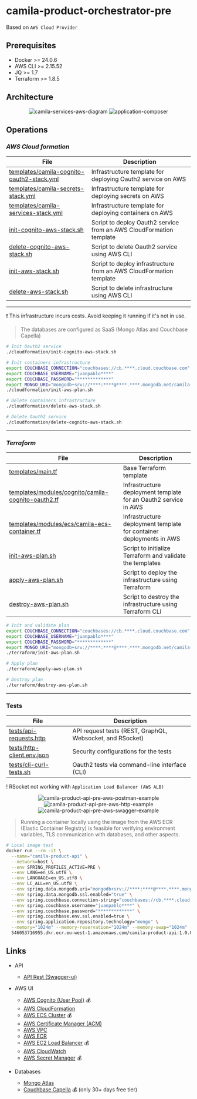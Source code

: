 # camila-product-orchestrator-pre

Based on `AWS Cloud Provider`

## Prerequisites

* Docker >= 24.0.6
* AWS CLI >= 2.15.52
* JQ >= 1.7
* Terraform >= 1.8.5

## Architecture

<p style="text-align: center">
  <img src="aws/images/camila-services-aws-diagram.svg" alt="camila-services-aws-diagram">
  <img src="aws/images/application-composer-camila-product-stack.png" alt="application-composer">
</p>

## Operations

### _AWS Cloud formation_

| File                                                                                                      | Description                                                         |
|-----------------------------------------------------------------------------------------------------------|---------------------------------------------------------------------|
| [templates/camila-cognito-oauth2-stack.yml](aws/cloudformation/templates/camila-cognito-oauth2-stack.yml) | Infrastructure template for deploying Oauth2 service on AWS         |
| [templates/camila-secrets-stack.yml](aws/cloudformation/templates/camila-secrets-stack.yml)               | Infrastructure template for deploying secrets on AWS                |
| [templates/camila-services-stack.yml](aws/cloudformation/templates/camila-services-stack.yml)             | Infrastructure template for deploying containers on AWS             |
| [init-cognito-aws-stack.sh](aws/cloudformation/init-cognito-aws-stack.sh)                                 | Script to deploy Oauth2 service from an AWS CloudFormation template |
| [delete-cognito-aws-stack.sh](aws/cloudformation/delete-cognito-aws-stack.sh)                             | Script to delete Oauth2 service using AWS CLI                       |
| [init-aws-stack.sh](aws/cloudformation/init-aws-stack.sh)                                                 | Script to deploy infrastructure from an AWS CloudFormation template |
| [delete-aws-stack.sh](aws/cloudformation/delete-aws-stack.sh)                                             | Script to delete infrastructure using AWS CLI                       |

---

❗ This infrastructure incurs costs. Avoid keeping it running if it's not in use.

> The databases are configured as SaaS (Mongo Atlas and Couchbase Capella)

```bash
# Init Oauth2 service
./cloudformation/init-cognito-aws-stack.sh

# Init containers infrastructure
export COUCHBASE_CONNECTION="couchbases://cb.****.cloud.couchbase.com"
export COUCHBASE_USERNAME="juanpablo****"
export COUCHBASE_PASSWORD="*************"
export MONGO_URI="mongodb+srv://****:****@****.****.mongodb.net/camila-db?ssl=true&retryWrites=true&w=majority&maxPoolSize=200&connectTimeoutMS=5000&socketTimeoutMS=120000"
./cloudformation/init-aws-plan.sh
```

```bash
# Delete containers infrastructure
./cloudformation/delete-aws-stack.sh

# Delete Oauth2 service
./cloudformation/delete-cognito-aws-stack.sh
```

---

### _Terraform_

| File                                                                                                                   | Description                                                         |
|------------------------------------------------------------------------------------------------------------------------|---------------------------------------------------------------------|
| [templates/main.tf](aws/terraform/templates/main.tf)                                                                   | Base Terraform template                                             |
| [templates/modules/cognito/camila-cognito-oauth2.tf](aws/terraform/templates/modules/cognito/camila-cognito-oauth2.tf) | Infrastructure deployment template for an Oauth2 service in AWS     |
| [templates/modules/ecs/camila-ecs-container.tf](aws/terraform/templates/modules/ecs/camila-ecs-container.tf)           | Infrastructure deployment template for container deployments in AWS |
| [init-aws-plan.sh](aws/terraform/init-aws-plan.sh)                                                                     | Script to initialize Terraform and validate the templates           |
| [apply-aws-plan.sh](aws/terraform/apply-aws-plan.sh)                                                                   | Script to deploy the infrastructure using Terraform                 |
| [destroy-aws-plan.sh](aws/terraform/destroy-aws-plan.sh)                                                               | Script to destroy the infrastructure using Terraform CLI            |

```bash
# Init and validate plan
export COUCHBASE_CONNECTION="couchbases://cb.****.cloud.couchbase.com"
export COUCHBASE_USERNAME="juanpablo****"
export COUCHBASE_PASSWORD="*************"
export MONGO_URI="mongodb+srv://****:****@****.****.mongodb.net/camila-db?ssl=true&retryWrites=true&w=majority&maxPoolSize=200&connectTimeoutMS=5000&socketTimeoutMS=120000"
./terraform/init-aws-plan.sh

# Apply plan
./terraform/apply-aws-plan.sh
```

```bash
# Destroy plan
./terraform/destroy-aws-plan.sh
```

---

### Tests

| File                                                         | Description                                               |
|--------------------------------------------------------------|-----------------------------------------------------------|
| [tests/api-requests.http](aws/tests/api-requests.http)       | API request tests (REST, GraphQL, Websocket, and RSocket) |
| [tests/http-client.env.json](aws/tests/http-client.env.json) | Security configurations for the tests                     |
| [tests/cli-curl-tests.sh](aws/tests/cli-curl-tests.sh)       | Oauth2 tests via command-line interface (CLI)             |

! RSocket not working with `Application Load Balancer (AWS ALB)`

<p style="text-align: center">
  <img src="aws/images/camila-product-api-pre-aws-postman-example.gif" alt="camila-product-api-pre-aws-postman-example">
  <img src="aws/images/camila-product-api-pre-aws-http-example.gif" alt="camila-product-api-pre-aws-http-example">
  <img src="aws/images/camila-product-api-pre-aws-swagger-example.gif" alt="camila-product-api-pre-aws-swagger-example">
</p>

> Running a container locally using the image from the AWS ECR (Elastic Container Registry) is feasible for verifying environment variables, TLS communication with databases, and other aspects.

```bash
# Local image test
docker run --rm -it \
  --name="camila-product-api" \
  --network=host \
  --env SPRING_PROFILES_ACTIVE=PRE \
  --env LANG=en_US.utf8 \
  --env LANGUAGE=en_US.utf8 \
  --env LC_ALL=en_US.utf8 \
  --env spring.data.mongodb.uri="mongodb+srv://****:****@****.****.mongodb.net/camila-db" \
  --env spring.data.mongodb.ssl.enabled="true" \
  --env spring.couchbase.connection-string="couchbases://cb.****.cloud.couchbase.com" \
  --env spring.couchbase.username="juanpablo****" \
  --env spring.couchbase.password="*************" \
  --env spring.couchbase.env.ssl.enabled=true \
  --env spring.application.repository.technology="mongo" \
  --memory="1024m" --memory-reservation="1024m" --memory-swap="1024m" --cpu-shares=500 \
  546053716955.dkr.ecr.eu-west-1.amazonaws.com/camila-product-api:1.0.0
```

## Links

* API
  * [API Rest (Swagger-ui)](https://poc.jpje-kops.xyz/product/api/webjars/swagger-ui/index.html#/)

* AWS UI
  * [AWS Cognito (User Pool)](https://eu-west-1.console.aws.amazon.com/cognito/v2/idp/user-pools?region=eu-west-1) 💰
  * [AWS CloudFormation](https://eu-west-1.console.aws.amazon.com/cloudformation/home?region=eu-west-1#/stacks?filteringText=&filteringStatus=active&viewNested=true)
  * [AWS ECS Cluster](https://eu-west-1.console.aws.amazon.com/ecs/v2/clusters/camila-product-cluster/services/camila-product-service/health?region=eu-west-1) 💰
  * [AWS Certificate Manager (ACM)](https://eu-west-1.console.aws.amazon.com/acm/home?region=eu-west-1#/certificates/list)
  * [AWS VPC](https://eu-west-1.console.aws.amazon.com/vpcconsole/home?region=eu-west-1#vpcs:)
  * [AWS ECR](https://eu-west-1.console.aws.amazon.com/ecr/repositories/private/546053716955/camila-product-api?region=eu-west-1)
  * [AWS EC2 Load Balancer](https://eu-west-1.console.aws.amazon.com/ec2/home?region=eu-west-1#LoadBalancers:) 💰
  * [AWS CloudWatch](https://eu-west-1.console.aws.amazon.com/cloudwatch/home?region=eu-west-1#logsV2:log-groups)
  * [AWS Secret Manager](https://eu-west-1.console.aws.amazon.com/secretsmanager/listsecrets?region=eu-west-1) 💰

* Databases
  * [Mongo Atlas](https://cloud.mongodb.com/v2/665f45371f34d90e0237aca0#/overview)
  * [Couchbase Capella](https://cloud.couchbase.com/databases?oid=6436d8a0-3909-4aea-8ff7-1673510b6c11) 💰 (only 30+ days free tier)
